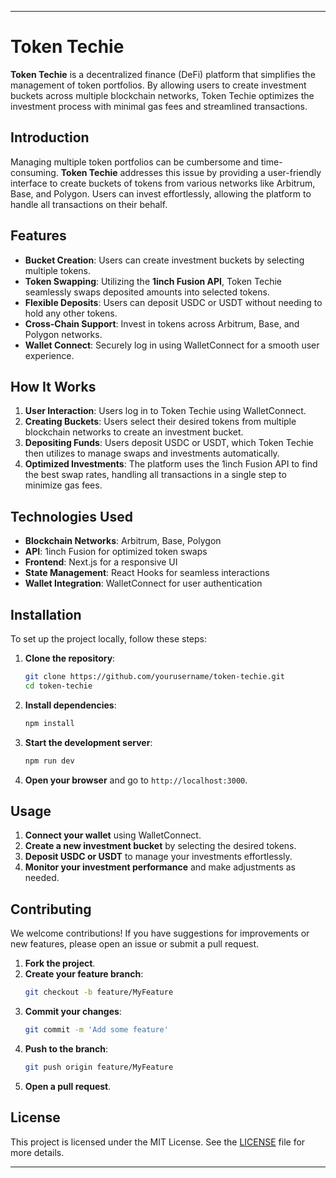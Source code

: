 

---

# Token Techie



**Token Techie** is a decentralized finance (DeFi) platform that simplifies the management of token portfolios. By allowing users to create investment buckets across multiple blockchain networks, Token Techie optimizes the investment process with minimal gas fees and streamlined transactions.

## Introduction

Managing multiple token portfolios can be cumbersome and time-consuming. **Token Techie** addresses this issue by providing a user-friendly interface to create buckets of tokens from various networks like Arbitrum, Base, and Polygon. Users can invest effortlessly, allowing the platform to handle all transactions on their behalf.

## Features

- **Bucket Creation**: Users can create investment buckets by selecting multiple tokens.
- **Token Swapping**: Utilizing the **1inch Fusion API**, Token Techie seamlessly swaps deposited amounts into selected tokens.
- **Flexible Deposits**: Users can deposit USDC or USDT without needing to hold any other tokens.
- **Cross-Chain Support**: Invest in tokens across Arbitrum, Base, and Polygon networks.
- **Wallet Connect**: Securely log in using WalletConnect for a smooth user experience.

## How It Works

1. **User Interaction**: Users log in to Token Techie using WalletConnect.
2. **Creating Buckets**: Users select their desired tokens from multiple blockchain networks to create an investment bucket.
3. **Depositing Funds**: Users deposit USDC or USDT, which Token Techie then utilizes to manage swaps and investments automatically.
4. **Optimized Investments**: The platform uses the 1inch Fusion API to find the best swap rates, handling all transactions in a single step to minimize gas fees.

## Technologies Used

- **Blockchain Networks**: Arbitrum, Base, Polygon
- **API**: 1inch Fusion for optimized token swaps
- **Frontend**: Next.js for a responsive UI
- **State Management**: React Hooks for seamless interactions
- **Wallet Integration**: WalletConnect for user authentication

## Installation

To set up the project locally, follow these steps:

1. **Clone the repository**:
   ```bash
   git clone https://github.com/yourusername/token-techie.git
   cd token-techie
   ```

2. **Install dependencies**:
   ```bash
   npm install
   ```

3. **Start the development server**:
   ```bash
   npm run dev
   ```

4. **Open your browser** and go to `http://localhost:3000`.

## Usage

1. **Connect your wallet** using WalletConnect.
2. **Create a new investment bucket** by selecting the desired tokens.
3. **Deposit USDC or USDT** to manage your investments effortlessly.
4. **Monitor your investment performance** and make adjustments as needed.

## Contributing

We welcome contributions! If you have suggestions for improvements or new features, please open an issue or submit a pull request.

1. **Fork the project**.
2. **Create your feature branch**:
   ```bash
   git checkout -b feature/MyFeature
   ```
3. **Commit your changes**:
   ```bash
   git commit -m 'Add some feature'
   ```
4. **Push to the branch**:
   ```bash
   git push origin feature/MyFeature
   ```
5. **Open a pull request**.

## License

This project is licensed under the MIT License. See the [LICENSE](LICENSE) file for more details.

---

